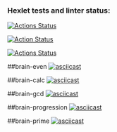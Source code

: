 ### Hexlet tests and linter status:
[![Actions Status](https://github.com/nbadin/frontend-project-lvl1/workflows/hexlet-check/badge.svg)](https://github.com/nbadin/frontend-project-lvl1/actions)

[![Action Status](https://api.codeclimate.com/v1/badges/a99a88d28ad37a79dbf6/maintainability)](https://codeclimate.com/github/codeclimate/codeclimate/maintainability)

[![Actions Status](https://github.com/nbadin/frontend-project-lvl1/actions/workflows/linter.yml/badge.svg)](https://github.com/nbadin/frontend-project-lvl1/actions)

##brain-even
[![asciicast](https://asciinema.org/a/0QcU9z24RSNtuHk8xpougGubx.svg)](https://asciinema.org/a/0QcU9z24RSNtuHk8xpougGubx)

##brain-calc
[![asciicast](https://asciinema.org/a/sQYW9CQ3SISkWje7CRpE4JVlK.svg)](https://asciinema.org/a/sQYW9CQ3SISkWje7CRpE4JVlK)

##brain-gcd
[![asciicast](https://asciinema.org/a/VUiWwoOHfgJCrj1EpX5RtzdGZ.svg)](https://asciinema.org/a/VUiWwoOHfgJCrj1EpX5RtzdGZ)

##brain-progression
[![asciicast](https://asciinema.org/a/SvgFOB1568OimV1SVsFmUiFhj.svg)](https://asciinema.org/a/SvgFOB1568OimV1SVsFmUiFhj)

##brain-prime
[![asciicast](https://asciinema.org/a/FGhChAQxswSTklvukgH4f0mex.svg)](https://asciinema.org/a/FGhChAQxswSTklvukgH4f0mex)
